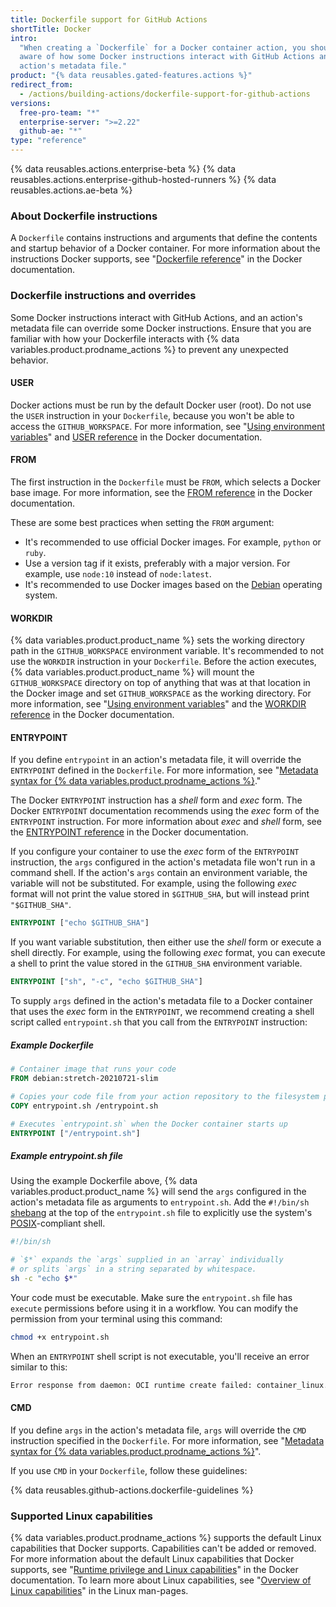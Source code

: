 ```yaml
---
title: Dockerfile support for GitHub Actions
shortTitle: Docker
intro:
  "When creating a `Dockerfile` for a Docker container action, you should be
  aware of how some Docker instructions interact with GitHub Actions and an
  action's metadata file."
product: "{% data reusables.gated-features.actions %}"
redirect_from:
  - /actions/building-actions/dockerfile-support-for-github-actions
versions:
  free-pro-team: "*"
  enterprise-server: ">=2.22"
  github-ae: "*"
type: "reference"
---
```


{% data reusables.actions.enterprise-beta %}
{% data reusables.actions.enterprise-github-hosted-runners %}
{% data reusables.actions.ae-beta %}

### About Dockerfile instructions

A `Dockerfile` contains instructions and arguments that define the contents and
startup behavior of a Docker container. For more information about the
instructions Docker supports, see
"[Dockerfile reference](https://docs.docker.com/engine/reference/builder/)" in
the Docker documentation.

### Dockerfile instructions and overrides

Some Docker instructions interact with GitHub Actions, and an action's metadata
file can override some Docker instructions. Ensure that you are familiar with
how your Dockerfile interacts with {% data variables.product.prodname_actions %}
to prevent any unexpected behavior.

#### USER

Docker actions must be run by the default Docker user (root). Do not use the
`USER` instruction in your `Dockerfile`, because you won't be able to access the
`GITHUB_WORKSPACE`. For more information, see
"[Using environment variables](/actions/configuring-and-managing-workflows/using-environment-variables)"
and [USER reference](https://docs.docker.com/engine/reference/builder/#user) in
the Docker documentation.

#### FROM

The first instruction in the `Dockerfile` must be `FROM`, which selects a Docker
base image. For more information, see the
[FROM reference](https://docs.docker.com/engine/reference/builder/#from) in the
Docker documentation.

These are some best practices when setting the `FROM` argument:

- It's recommended to use official Docker images. For example, `python` or
  `ruby`.
- Use a version tag if it exists, preferably with a major version. For example,
  use `node:10` instead of `node:latest`.
- It's recommended to use Docker images based on the
  [Debian](https://www.debian.org/) operating system.

#### WORKDIR

{% data variables.product.product_name %} sets the working directory path in the
`GITHUB_WORKSPACE` environment variable. It's recommended to not use the
`WORKDIR` instruction in your `Dockerfile`. Before the action executes,
{% data variables.product.product_name %} will mount the `GITHUB_WORKSPACE`
directory on top of anything that was at that location in the Docker image and
set `GITHUB_WORKSPACE` as the working directory. For more information, see
"[Using environment variables](/actions/configuring-and-managing-workflows/using-environment-variables)"
and the
[WORKDIR reference](https://docs.docker.com/engine/reference/builder/#workdir)
in the Docker documentation.

#### ENTRYPOINT

If you define `entrypoint` in an action's metadata file, it will override the
`ENTRYPOINT` defined in the `Dockerfile`. For more information, see
"[Metadata syntax for {% data variables.product.prodname_actions %}](/actions/creating-actions/metadata-syntax-for-github-actions/#runsentrypoint)."

The Docker `ENTRYPOINT` instruction has a _shell_ form and _exec_ form. The
Docker `ENTRYPOINT` documentation recommends using the _exec_ form of the
`ENTRYPOINT` instruction. For more information about _exec_ and _shell_ form,
see the
[ENTRYPOINT reference](https://docs.docker.com/engine/reference/builder/#entrypoint)
in the Docker documentation.

If you configure your container to use the _exec_ form of the `ENTRYPOINT`
instruction, the `args` configured in the action's metadata file won't run in a
command shell. If the action's `args` contain an environment variable, the
variable will not be substituted. For example, using the following _exec_ format
will not print the value stored in `$GITHUB_SHA`, but will instead print
`"$GITHUB_SHA"`.

```dockerfile
ENTRYPOINT ["echo $GITHUB_SHA"]
```

If you want variable substitution, then either use the _shell_ form or execute a
shell directly. For example, using the following _exec_ format, you can execute
a shell to print the value stored in the `GITHUB_SHA` environment variable.

```dockerfile
ENTRYPOINT ["sh", "-c", "echo $GITHUB_SHA"]
```

To supply `args` defined in the action's metadata file to a Docker container
that uses the _exec_ form in the `ENTRYPOINT`, we recommend creating a shell
script called `entrypoint.sh` that you call from the `ENTRYPOINT` instruction:

##### Example _Dockerfile_

```dockerfile
# Container image that runs your code
FROM debian:stretch-20210721-slim

# Copies your code file from your action repository to the filesystem path `/` of the container
COPY entrypoint.sh /entrypoint.sh

# Executes `entrypoint.sh` when the Docker container starts up
ENTRYPOINT ["/entrypoint.sh"]
```

##### Example _entrypoint.sh_ file

Using the example Dockerfile above, {% data variables.product.product_name %}
will send the `args` configured in the action's metadata file as arguments to
`entrypoint.sh`. Add the `#!/bin/sh`
[shebang](<https://en.wikipedia.org/wiki/Shebang_(Unix)>) at the top of the
`entrypoint.sh` file to explicitly use the system's
[POSIX](https://en.wikipedia.org/wiki/POSIX)-compliant shell.

```sh
#!/bin/sh

# `$*` expands the `args` supplied in an `array` individually
# or splits `args` in a string separated by whitespace.
sh -c "echo $*"
```

Your code must be executable. Make sure the `entrypoint.sh` file has `execute`
permissions before using it in a workflow. You can modify the permission from
your terminal using this command:

```sh
chmod +x entrypoint.sh
```

When an `ENTRYPOINT` shell script is not executable, you'll receive an error
similar to this:

```sh
Error response from daemon: OCI runtime create failed: container_linux.go:348: starting container process caused "exec: \"/entrypoint.sh\": permission denied": unknown
```

#### CMD

If you define `args` in the action's metadata file, `args` will override the
`CMD` instruction specified in the `Dockerfile`. For more information, see
"[Metadata syntax for {% data variables.product.prodname_actions %}](/actions/creating-actions/metadata-syntax-for-github-actions#runsargs)".

If you use `CMD` in your `Dockerfile`, follow these guidelines:

{% data reusables.github-actions.dockerfile-guidelines %}

### Supported Linux capabilities

{% data variables.product.prodname_actions %} supports the default Linux
capabilities that Docker supports. Capabilities can't be added or removed. For
more information about the default Linux capabilities that Docker supports, see
"[Runtime privilege and Linux capabilities](https://docs.docker.com/engine/reference/run/#runtime-privilege-and-linux-capabilities)"
in the Docker documentation. To learn more about Linux capabilities, see
"[Overview of Linux capabilities](http://man7.org/linux/man-pages/man7/capabilities.7.html)"
in the Linux man-pages.
